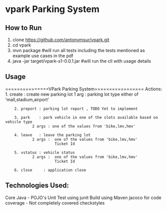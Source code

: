 # vpark Parking System
## How to Run
1. clone https://github.com/antonymsur/vpark.git
2. cd vpark
3. mvn package #will run all tests including the tests mentioned as example use cases in the pdf
4. java -jar target/vpark-s1-0.0.1.jar #will run the cli with usage details

## Usage
===============VPark Parking System=================
Actions: 
        1. create  : create new parking lot
                1 arg : parking lot type either of 'mall,stadium,airport'
                
        2. preport : parking lot report , TODO Yet to implement
        
        3. park    : park vehicle in one of the slots available based on vehicle type
                2 args : one of the values from 'bike,lmv,hmv'
                
        4. leave   : leave the parking lot
                2 args :  one of the values from 'bike,lmv,hmv'
                          Ticket Id 
                          
        5. vstatus : vehicle status  
                2 args :  one of the values from 'bike,lmv,hmv'
                          Ticket Id 
                          
        6. close     : application close


## Technologies Used:
Core Java - POJO's
Unit Test using junit
Build using Maven
jacoco for code coverage - Not completely covered
checkstyles

